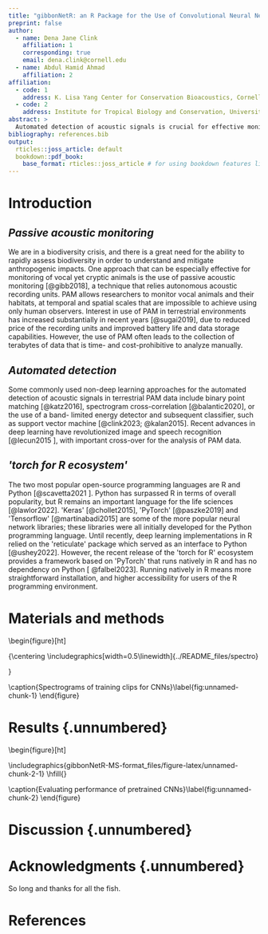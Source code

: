 ```yaml
---
title: "gibbonNetR: an R Package for the Use of Convolutional Neural Networks and Transfer Learning on Acoustic Data"
preprint: false
author: 
  - name: Dena Jane Clink
    affiliation: 1
    corresponding: true
    email: dena.clink@cornell.edu
  - name: Abdul Hamid Ahmad
    affiliation: 2
affiliation:
  - code: 1
    address: K. Lisa Yang Center for Conservation Bioacoustics, Cornell Lab of Ornithology, Cornell University, Ithaca, New York, United States
  - code: 2
    address: Institute for Tropical Biology and Conservation, Universiti Malaysia Sabah (UMS), Kota Kinabalu, Sabah, Malaysia
abstract: >
  Automated detection of acoustic signals is crucial for effective monitoring of vocal animals and their habitats across large spatial and temporal scales. Recent advances in deep learning have made high performing automated detection approaches more accessible two more practitioners. However, there are few deep learning approaches that can be implemented natively in R. The 'torch for R' ecosystem has made the use of transfer learning with convolutional neural networks possible for R users. Here we provide an R package and workflow to use transfer learning for the automated detection of acoustics signals from passive acoustic monitoring (PAM) data collected in Sabah, Malaysia. The package provides functions to create spectogram images from PAM data, compare the performance of different pre-trained CNN architectures, and deploy trained models over directories of sound files. 
bibliography: references.bib
output:
  rticles::joss_article: default
  bookdown::pdf_book:
    base_format: rticles::joss_article # for using bookdown features like \@ref()
---
```


# Introduction

## *Passive acoustic monitoring*

We are in a biodiversity crisis, and there is a great need for the ability to rapidly assess biodiversity in order to understand and mitigate anthropogenic impacts. One approach that can be especially effective for monitoring of vocal yet cryptic animals is the use of passive acoustic monitoring [@gibb2018], a technique that relies autonomous acoustic recording units. PAM allows researchers to monitor vocal animals and their habitats, at temporal and spatial scales that are impossible to achieve using only human observers. Interest in use of PAM in terrestrial environments has increased substantially in recent years [@sugai2019], due to reduced price of the recording units and improved battery life and data storage capabilities. However, the use of PAM often leads to the collection of terabytes of data that is time- and cost-prohibitive to analyze manually.

## *Automated detection*

Some commonly used non-deep learning approaches for the automated detection of acoustic signals in terrestrial PAM data include binary point matching [@katz2016], spectrogram cross-correlation [@balantic2020], or the use of a band- limited energy detector and subsequent classifier, such as support vector machine [@clink2023; @kalan2015]. Recent advances in deep learning have revolutionized image and speech recognition [@lecun2015 ], with important cross-over for the analysis of PAM data.

## *'torch for R ecosystem'*

The two most popular open-source programming languages are R and Python [@scavetta2021 ]. Python has surpassed R in terms of overall popularity, but R remains an important language for the life sciences [@lawlor2022]. 'Keras' [@chollet2015], 'PyTorch' [@paszke2019] and 'Tensorflow' [@martínabadi2015] are some of the more popular neural network libraries; these libraries were all initially developed for the Python programming language. Until recently, deep learning implementations in R relied on the 'reticulate' package which served as an interface to Python [@ushey2022]. However, the recent release of the 'torch for R' ecosystem provides a framework based on 'PyTorch' that runs natively in R and has no dependency on Python [ @falbel2023]. Running natively in R means more straightforward installation, and higher accessibility for users of the R programming environment.

# Materials and methods

\begin{figure}[ht]

{\centering \includegraphics[width=0.5\linewidth]{../README_files/spectro} 

}

\caption{Spectrograms of training clips for CNNs}\label{fig:unnamed-chunk-1}
\end{figure}

# Results {.unnumbered}

\begin{figure}[ht]

\includegraphics{gibbonNetR-MS-format_files/figure-latex/unnamed-chunk-2-1} \hfill{}

\caption{Evaluating performance of pretrained CNNs}\label{fig:unnamed-chunk-2}
\end{figure}

# Discussion {.unnumbered}

# Acknowledgments {.unnumbered}

So long and thanks for all the fish.

# References
